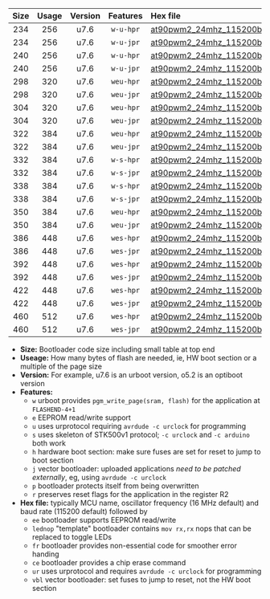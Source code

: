 |Size|Usage|Version|Features|Hex file|
|:-:|:-:|:-:|:-:|:--|
|234|256|u7.6|`w-u-hpr`|[at90pwm2_24mhz_115200bps_ur.hex](https://raw.githubusercontent.com/stefanrueger/urboot/main/at90pwm2_24mhz_115200bps_ur.hex)|
|234|256|u7.6|`w-u-jpr`|[at90pwm2_24mhz_115200bps_ur_vbl.hex](https://raw.githubusercontent.com/stefanrueger/urboot/main/at90pwm2_24mhz_115200bps_ur_vbl.hex)|
|240|256|u7.6|`w-u-hpr`|[at90pwm2_24mhz_115200bps_lednop_ur.hex](https://raw.githubusercontent.com/stefanrueger/urboot/main/at90pwm2_24mhz_115200bps_lednop_ur.hex)|
|240|256|u7.6|`w-u-jpr`|[at90pwm2_24mhz_115200bps_lednop_ur_vbl.hex](https://raw.githubusercontent.com/stefanrueger/urboot/main/at90pwm2_24mhz_115200bps_lednop_ur_vbl.hex)|
|298|320|u7.6|`weu-hpr`|[at90pwm2_24mhz_115200bps_ee_ur.hex](https://raw.githubusercontent.com/stefanrueger/urboot/main/at90pwm2_24mhz_115200bps_ee_ur.hex)|
|298|320|u7.6|`weu-jpr`|[at90pwm2_24mhz_115200bps_ee_ur_vbl.hex](https://raw.githubusercontent.com/stefanrueger/urboot/main/at90pwm2_24mhz_115200bps_ee_ur_vbl.hex)|
|304|320|u7.6|`weu-hpr`|[at90pwm2_24mhz_115200bps_ee_lednop_ur.hex](https://raw.githubusercontent.com/stefanrueger/urboot/main/at90pwm2_24mhz_115200bps_ee_lednop_ur.hex)|
|304|320|u7.6|`weu-jpr`|[at90pwm2_24mhz_115200bps_ee_lednop_ur_vbl.hex](https://raw.githubusercontent.com/stefanrueger/urboot/main/at90pwm2_24mhz_115200bps_ee_lednop_ur_vbl.hex)|
|322|384|u7.6|`weu-hpr`|[at90pwm2_24mhz_115200bps_ee_lednop_fr_ur.hex](https://raw.githubusercontent.com/stefanrueger/urboot/main/at90pwm2_24mhz_115200bps_ee_lednop_fr_ur.hex)|
|322|384|u7.6|`weu-jpr`|[at90pwm2_24mhz_115200bps_ee_lednop_fr_ur_vbl.hex](https://raw.githubusercontent.com/stefanrueger/urboot/main/at90pwm2_24mhz_115200bps_ee_lednop_fr_ur_vbl.hex)|
|332|384|u7.6|`w-s-hpr`|[at90pwm2_24mhz_115200bps.hex](https://raw.githubusercontent.com/stefanrueger/urboot/main/at90pwm2_24mhz_115200bps.hex)|
|332|384|u7.6|`w-s-jpr`|[at90pwm2_24mhz_115200bps_vbl.hex](https://raw.githubusercontent.com/stefanrueger/urboot/main/at90pwm2_24mhz_115200bps_vbl.hex)|
|338|384|u7.6|`w-s-hpr`|[at90pwm2_24mhz_115200bps_lednop.hex](https://raw.githubusercontent.com/stefanrueger/urboot/main/at90pwm2_24mhz_115200bps_lednop.hex)|
|338|384|u7.6|`w-s-jpr`|[at90pwm2_24mhz_115200bps_lednop_vbl.hex](https://raw.githubusercontent.com/stefanrueger/urboot/main/at90pwm2_24mhz_115200bps_lednop_vbl.hex)|
|350|384|u7.6|`weu-hpr`|[at90pwm2_24mhz_115200bps_ee_lednop_fr_ce_ur.hex](https://raw.githubusercontent.com/stefanrueger/urboot/main/at90pwm2_24mhz_115200bps_ee_lednop_fr_ce_ur.hex)|
|350|384|u7.6|`weu-jpr`|[at90pwm2_24mhz_115200bps_ee_lednop_fr_ce_ur_vbl.hex](https://raw.githubusercontent.com/stefanrueger/urboot/main/at90pwm2_24mhz_115200bps_ee_lednop_fr_ce_ur_vbl.hex)|
|386|448|u7.6|`wes-hpr`|[at90pwm2_24mhz_115200bps_ee.hex](https://raw.githubusercontent.com/stefanrueger/urboot/main/at90pwm2_24mhz_115200bps_ee.hex)|
|386|448|u7.6|`wes-jpr`|[at90pwm2_24mhz_115200bps_ee_vbl.hex](https://raw.githubusercontent.com/stefanrueger/urboot/main/at90pwm2_24mhz_115200bps_ee_vbl.hex)|
|392|448|u7.6|`wes-hpr`|[at90pwm2_24mhz_115200bps_ee_lednop.hex](https://raw.githubusercontent.com/stefanrueger/urboot/main/at90pwm2_24mhz_115200bps_ee_lednop.hex)|
|392|448|u7.6|`wes-jpr`|[at90pwm2_24mhz_115200bps_ee_lednop_vbl.hex](https://raw.githubusercontent.com/stefanrueger/urboot/main/at90pwm2_24mhz_115200bps_ee_lednop_vbl.hex)|
|422|448|u7.6|`wes-hpr`|[at90pwm2_24mhz_115200bps_ee_lednop_fr.hex](https://raw.githubusercontent.com/stefanrueger/urboot/main/at90pwm2_24mhz_115200bps_ee_lednop_fr.hex)|
|422|448|u7.6|`wes-jpr`|[at90pwm2_24mhz_115200bps_ee_lednop_fr_vbl.hex](https://raw.githubusercontent.com/stefanrueger/urboot/main/at90pwm2_24mhz_115200bps_ee_lednop_fr_vbl.hex)|
|460|512|u7.6|`wes-hpr`|[at90pwm2_24mhz_115200bps_ee_lednop_fr_ce.hex](https://raw.githubusercontent.com/stefanrueger/urboot/main/at90pwm2_24mhz_115200bps_ee_lednop_fr_ce.hex)|
|460|512|u7.6|`wes-jpr`|[at90pwm2_24mhz_115200bps_ee_lednop_fr_ce_vbl.hex](https://raw.githubusercontent.com/stefanrueger/urboot/main/at90pwm2_24mhz_115200bps_ee_lednop_fr_ce_vbl.hex)|

- **Size:** Bootloader code size including small table at top end
- **Useage:** How many bytes of flash are needed, ie, HW boot section or a multiple of the page size
- **Version:** For example, u7.6 is an urboot version, o5.2 is an optiboot version
- **Features:**
  + `w` urboot provides `pgm_write_page(sram, flash)` for the application at `FLASHEND-4+1`
  + `e` EEPROM read/write support
  + `u` uses urprotocol requiring `avrdude -c urclock` for programming
  + `s` uses skeleton of STK500v1 protocol; `-c urclock` and `-c arduino` both work
  + `h` hardware boot section: make sure fuses are set for reset to jump to boot section
  + `j` vector bootloader: uploaded applications *need to be patched externally*, eg, using `avrdude -c urclock`
  + `p` bootloader protects itself from being overwritten
  + `r` preserves reset flags for the application in the register R2
- **Hex file:** typically MCU name, oscillator frequency (16 MHz default) and baud rate (115200 default) followed by
  + `ee` bootloader supports EEPROM read/write
  + `lednop` "template" bootloader contains `mov rx,rx` nops that can be replaced to toggle LEDs
  + `fr` bootloader provides non-essential code for smoother error handing
  + `ce` bootloader provides a chip erase command
  + `ur` uses urprotocol and requires `avrdude -c urclock` for programming
  + `vbl` vector bootloader: set fuses to jump to reset, not the HW boot section
